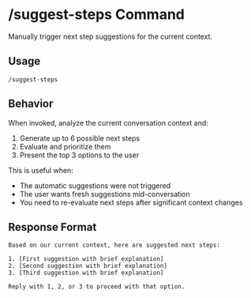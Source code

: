 # /suggest-steps Command

Manually trigger next step suggestions for the current context.

## Usage
```
/suggest-steps
```

## Behavior
When invoked, analyze the current conversation context and:
1. Generate up to 6 possible next steps
2. Evaluate and prioritize them
3. Present the top 3 options to the user

This is useful when:
- The automatic suggestions were not triggered
- The user wants fresh suggestions mid-conversation
- You need to re-evaluate next steps after significant context changes

## Response Format
```
Based on our current context, here are suggested next steps:

1. [First suggestion with brief explanation]
2. [Second suggestion with brief explanation]  
3. [Third suggestion with brief explanation]

Reply with 1, 2, or 3 to proceed with that option.
```